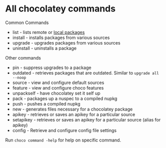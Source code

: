 ﻿# All chocolatey commands

Common Commands

- list - lists remote or [local packages](list_localonly.md)
- install - installs packages from various sources
- upgrade - upgrades packages from various sources
- uninstall - uninstalls a package

Other commands

- pin - suppress upgrades to a package
- outdated - retrieves packages that are outdated. Similar to `upgrade all --noop`
- source - view and configure default sources
- feature - view and configure choco features
- unpackself - have chocolatey set it self up
- pack - packages up a nuspec to a compiled nupkg
- push - pushes a compiled nupkg
- new - generates files necessary for a chocolatey package
- apikey - retrieves or saves an apikey for a particular source
- setapikey - retrieves or saves an apikey for a particular source (alias for apikey)
- config - Retrieve and configure config file settings

Run `choco command -help` for help on specific command.